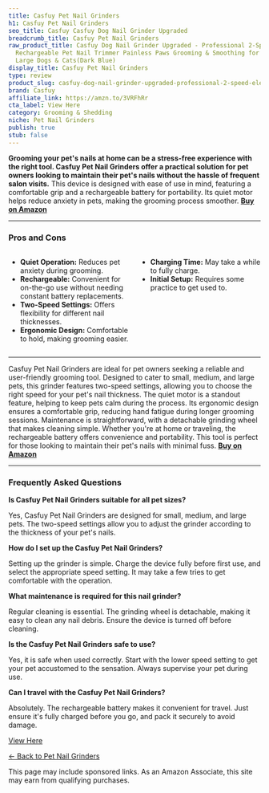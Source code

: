 ```yaml
---
title: Casfuy Pet Nail Grinders
h1: Casfuy Pet Nail Grinders
seo_title: Casfuy Casfuy Dog Nail Grinder Upgraded
breadcrumb_title: Casfuy Pet Nail Grinders
raw_product_title: Casfuy Dog Nail Grinder Upgraded - Professional 2-Speed Electric
  Rechargeable Pet Nail Trimmer Painless Paws Grooming & Smoothing for Small Medium
  Large Dogs & Cats(Dark Blue)
display_title: Casfuy Pet Nail Grinders
type: review
product_slug: casfuy-dog-nail-grinder-upgraded-professional-2-speed-electric-recharge-9c630d92
brand: Casfuy
affiliate_link: https://amzn.to/3VRFhRr
cta_label: View Here
category: Grooming & Shedding
niche: Pet Nail Grinders
publish: true
stub: false
---
```


<div id="intro" class="full-width">
  <p><strong>Grooming your pet's nails at home can be a stress-free experience with the right tool. Casfuy Pet Nail Grinders offer a practical solution for pet owners looking to maintain their pet's nails without the hassle of frequent salon visits.</strong> This device is designed with ease of use in mind, featuring a comfortable grip and a rechargeable battery for portability. Its quiet motor helps reduce anxiety in pets, making the grooming process smoother. <a href="https://amzn.to/3VRFhRr" rel="nofollow sponsored noopener" target="_blank"><strong>Buy on Amazon</strong></a></p>
</div>

<hr />
<h3 id="pros-cons">Pros and Cons</h3>
<div class="pc-grid" style="display:grid;grid-template-columns:1fr 1fr;gap:16px;">
  <ul>
    <li><strong>Quiet Operation:</strong> Reduces pet anxiety during grooming.</li>
    <li><strong>Rechargeable:</strong> Convenient for on-the-go use without needing constant battery replacements.</li>
    <li><strong>Two-Speed Settings:</strong> Offers flexibility for different nail thicknesses.</li>
    <li><strong>Ergonomic Design:</strong> Comfortable to hold, making grooming easier.</li>
  </ul>
  <ul>
    <li><strong>Charging Time:</strong> May take a while to fully charge.</li>
    <li><strong>Initial Setup:</strong> Requires some practice to get used to.</li>
  </ul>
</div>
<hr />

<div class="full-width">
  <p>Casfuy Pet Nail Grinders are ideal for pet owners seeking a reliable and user-friendly grooming tool. Designed to cater to small, medium, and large pets, this grinder features two-speed settings, allowing you to choose the right speed for your pet's nail thickness. The quiet motor is a standout feature, helping to keep pets calm during the process. Its ergonomic design ensures a comfortable grip, reducing hand fatigue during longer grooming sessions. Maintenance is straightforward, with a detachable grinding wheel that makes cleaning simple. Whether you're at home or traveling, the rechargeable battery offers convenience and portability. This tool is perfect for those looking to maintain their pet's nails with minimal fuss. <a href="https://amzn.to/3VRFhRr" rel="nofollow sponsored noopener" target="_blank"><strong>Buy on Amazon</strong></a></p>
</div>

<hr />
<h3 id="faqs">Frequently Asked Questions</h3>

<p><strong>Is Casfuy Pet Nail Grinders suitable for all pet sizes?</strong></p>
<p>Yes, Casfuy Pet Nail Grinders are designed for small, medium, and large pets. The two-speed settings allow you to adjust the grinder according to the thickness of your pet's nails.</p>

<p><strong>How do I set up the Casfuy Pet Nail Grinders?</strong></p>
<p>Setting up the grinder is simple. Charge the device fully before first use, and select the appropriate speed setting. It may take a few tries to get comfortable with the operation.</p>

<p><strong>What maintenance is required for this nail grinder?</strong></p>
<p>Regular cleaning is essential. The grinding wheel is detachable, making it easy to clean any nail debris. Ensure the device is turned off before cleaning.</p>

<p><strong>Is the Casfuy Pet Nail Grinders safe to use?</strong></p>
<p>Yes, it is safe when used correctly. Start with the lower speed setting to get your pet accustomed to the sensation. Always supervise your pet during use.</p>

<p><strong>Can I travel with the Casfuy Pet Nail Grinders?</strong></p>
<p>Absolutely. The rechargeable battery makes it convenient for travel. Just ensure it's fully charged before you go, and pack it securely to avoid damage.</p>
<p><a class="btn" href="https://amzn.to/3VRFhRr" target="_blank" rel="nofollow sponsored noopener">View Here</a></p>
<p><a href="/roundups/grooming-shedding/pet-nail-grinders/">← Back to Pet Nail Grinders</a></p>
<aside class="disclosure">This page may include sponsored links. As an Amazon Associate, this site may earn from qualifying purchases.</aside>
